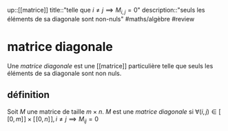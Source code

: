 up::[[matrice]]
title::"telle que $i\neq j \implies M_{i,j} = 0$"
description::"seuls les éléments de sa diagonale sont non-nuls"
#maths/algèbre #review 
# matrice diagonale
Une *matrice diagonale* est une [[matrice]] particulière telle que seuls les éléments de sa diagonale sont non nuls.

## définition
Soit $M$ une matrice de taille $m\times n$.
$M$ est une _matrice diagonale_ si $\forall (i,j)\in [\![0,m]\!]\times[\![0,n]\!], i\neq j \implies M_{ij} = 0$

